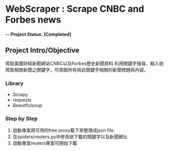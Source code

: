 # WebScraper : Scrape CNBC and Forbes news
#### -- Project Status: [Completed]

## Project Intro/Objective
爬取美國財經新聞網站CNBC以及Forbes歷史新聞資料
利用關鍵字搜尋，輸入欲爬取相關新聞之關鍵字，可爬取所有與此關鍵字相關的新聞標題與內容。

### Library
* Scrapy
* requests
* Beautifulsoup

### Step by Step
1. 啟動專案將可用的free proxy載下來整理成json file.
2. 在spiders/reuters.py中修改欲下載的關鍵字以及新聞網址
3. 啟動專案reuters專案可開始下載
